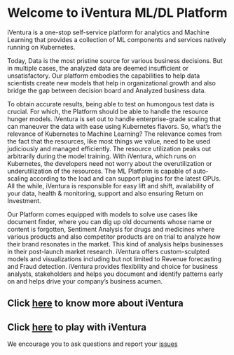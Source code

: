 # Welcome to iVentura ML/DL Platform

iVentura is a one-stop self-service platform for analytics and Machine Learning that provides a collection of ML components and services natively running on Kubernetes.

Today, Data is the most pristine source for various business decisions. But in multiple cases, the analyzed data are deemed insufficient or unsatisfactory. Our platform embodies the capabilities to help data scientists create new models that help in organizational growth and also bridge the gap between decision board and Analyzed business data.

To obtain accurate results, being able to test on humongous test data is crucial. For which, the Platform should be able to handle the resource hunger models. iVentura is set out to handle enterprise-grade scaling that can maneuver the data with ease using Kubernetes flavors. So, what’s the relevance of Kubernetes to Machine Learning? The relevance comes from the fact that the resources, like most things we value, need to be used judiciously and managed efficiently. The resource utilization peaks out arbitrarily during the model training. With iVentura, which runs on Kubernetes, the developers need not worry about the overutilization or underutilization of the resources. The ML Platform is capable of auto-scaling according to the load and can support plugins for the latest GPUs. All the while, iVentura is responsible for easy lift and shift, availability of your data, health & monitoring, support and also ensuring Return on Investment.

Our Platform comes equipped with models to solve use cases like document finder, where you can dig up old documents whose name or content is forgotten, Sentiment Analysis for drugs and medicines where various products and also competitor products are on trial to analyze how their brand resonates in the market. This kind of analysis helps businesses in their post-launch market research. iVentura offers custom-sculpted models and visualizations including but not limited to Revenue forecasting and Fraud detection. iVentura provides flexibility and choice for business analysts, stakeholders and helps you document and identify patterns early on and helps drive your company’s business acumen.


Click [here](https://www.iventura.ai) to know more about iVentura
-----------------------------------------------------------------

Click [here](http://workspace.iventura.ai) to play with iVentura
---------------------------------------------------------------

We encourage you to ask questions and report your [issues](https://github.com/iVentura-AI/iventura/issues)
